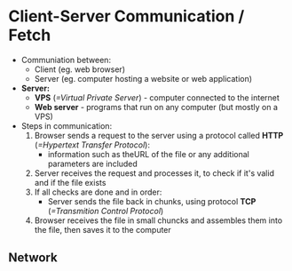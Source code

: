 # Client-Server Communication / Fetch
- Communiation between:
    - Client (eg. web browser)
    - Server (eg. computer hosting a website or web application)
- **Server:**
    - **VPS** (*=Virtual Private Server*) - computer connected to the internet
    - **Web server** - programs that run on any computer (but mostly on a VPS)
- Steps in communication:
    1. Browser sends a request to the server using a protocol called **HTTP** (*=Hypertext Transfer Protocol*):
        - information such as theURL of the file or any additional parameters are included
    2. Server receives the request and processes it, to check if it's valid and if the file exists
    3. If all checks are done and in order:
        - Server sends the file back  in chunks, using protocol **TCP** (*=Transmition Control Protocol*)
    4. Browser receives the file in small chuncks and assembles them into the file, then saves it to the computer

## Network
